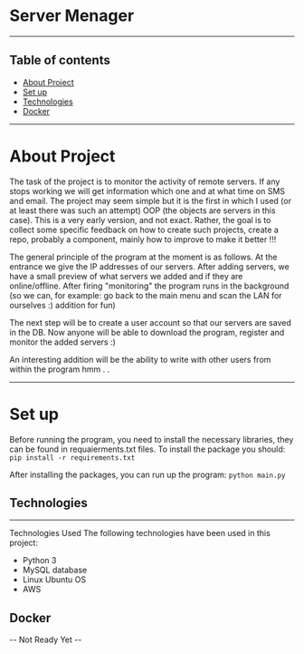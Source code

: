 # Server Menager

-----------------------------------------------------------
## Table of contents
* [About Project](#about-project)
* [Set up](#set-up)
* [Technologies](#technologies)
* [Docker](#docker)

-----------------------------------------------------------
# About Project

The task of the project is to monitor the activity of remote servers. If any stops working we will get information which one and at what time on SMS and email. The project may seem simple but it is the first in which I used (or at least there was such an attempt) OOP (the objects are servers in this case). This is a very early version, and not exact. Rather, the goal is to collect some specific feedback on how to create such projects, create a repo, probably a component, mainly how to improve to make it better !!! 

The general principle of the program at the moment is as follows. At the entrance we give the IP addresses of our servers. After adding servers, we have a small preview of what servers we added and if they are online/offline. After firing "monitoring" the program runs in the background (so we can, for example: go back to the main menu and scan the LAN for ourselves :) addition for fun)

The next step will be to create a user account so that our servers are saved in the DB. Now anyone will be able to download the program, register and monitor the added servers :) 

An interesting addition will be the ability to write with other users from within the program hmm . .

-----------------------------------------------------------
# Set up

Before running the program, you need to install the necessary libraries, they can be found in requaierments.txt files. To install the package you should:
``` pip install -r requirements.txt ```

After installing the packages, you can run up the program: 
```python main.py```

## Technologies
-----------------------------------------------------------
Technologies Used
The following technologies have been used in this project:

* Python 3
* MySQL database
* Linux Ubuntu OS
* AWS



## Docker
-- Not Ready Yet --

























